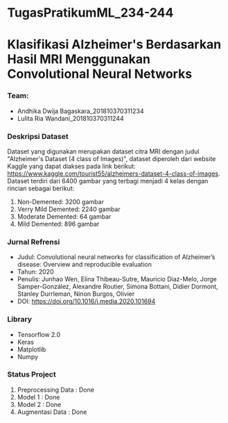 # TugasPratikumML_234-244
# Klasifikasi Alzheimer's Berdasarkan Hasil MRI Menggunakan Convolutional Neural Networks

### Team:
+ Andhika Dwija Bagaskara_201810370311234
+ Lulita Ria Wandani_201810370311244
    
### Deskripsi Dataset
Dataset yang digunakan merupakan dataset citra MRI dengan judul "Alzheimer's Dataset (4 class of Images)", dataset diperoleh dari website Kaggle yang dapat diakses pada link berikut: https://www.kaggle.com/tourist55/alzheimers-dataset-4-class-of-images. Dataset terdiri dari 6400 gambar yang terbagi menjadi 4 kelas dengan rincian sebagai berikut:
1. Non-Demented: 3200 gambar
2. Verry Mild Demented: 2240 gambar
3. Moderate Demented: 64 gambar 
4. Mild Demented: 896 gambar
 
### Jurnal Refrensi
+ Judul: Convolutional neural networks for classification of Alzheimer’s disease: Overview and reproducible evaluation
+ Tahun: 2020
+ Penulis: Junhao Wen, Elina Thibeau-Sutre, Mauricio Diaz-Melo, Jorge Samper-González, Alexandre Routier, Simona Bottani, Didier Dormont, Stanley Durrleman, Ninon Burgos, Olivier
+ DOI: https://doi.org/10.1016/j.media.2020.101694

### Library
+ Tensorflow 2.0
+ Keras
+ Matplotlib
+ Numpy

### Status Project
1. Preprocessing Data : Done 
2. Model 1            : Done
3. Model 2            : Done
4. Augmentasi Data    : Done
